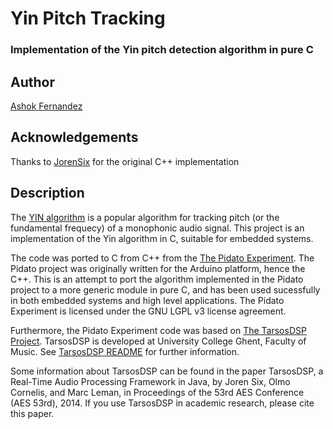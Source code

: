 # Yin Pitch Tracking
### Implementation of the Yin pitch detection algorithm in pure C

## Author
[Ashok Fernandez](https://github.com/ashokfernandez/)

## Acknowledgements

Thanks to [JorenSix](https://github.com/JorenSix/) for the original C++ implementation


## Description

The [YIN algorithm](http://audition.ens.fr/adc/pdf/2002_JASA_YIN.pdf) is a popular algorithm for tracking pitch (or the fundamental frequecy) of a monophonic audio signal. This project is an implementation of the Yin algorithm in C, suitable for embedded systems.

The code was ported to C from C++ from the [The Pidato Experiment](https://github.com/JorenSix/Pidato). The Pidato project was originally written for the Arduino platform, hence the C++. This is an attempt to port the algorithm implemented in the Pidato project to a more generic module in pure C, and has been used sucessfully in both embedded systems and high level applications. The Pidato Experiment is licensed under the GNU LGPL v3 license agreement.

Furthermore, the Pidato Experiment code was based on [The TarsosDSP Project](https://github.com/JorenSix/TarsosDSP). TarsosDSP is developed at University College Ghent, Faculty of Music. See [TarsosDSP README](https://github.com/JorenSix/TarsosDSP/blob/master/README.textile) for further information.

Some information about TarsosDSP can be found in the paper TarsosDSP, a Real-Time Audio Processing Framework in Java, by Joren Six, Olmo Cornelis, and Marc Leman, in Proceedings of the 53rd AES Conference (AES 53rd), 2014. If you use TarsosDSP in academic research, please cite this paper.
